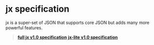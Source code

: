 # jx specification

jx is a super-set of JSON that supports core JSON but adds many more powerful features.

> **[full jx v1.0 specification](docs/jx.md)**
> **[jx-lite v1.0 specification](docs/jx-lite.md)**
